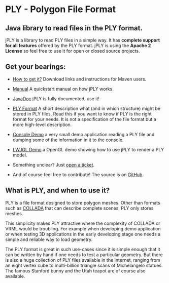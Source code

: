 PLY - Polygon File Format
=========================

Java library to read files in the PLY format.
---------------------------------------------

jPLY is a library to read PLY files in a simple way. It has **complete support
for all features** offered by the PLY format. jPLY is using the
**Apache 2 License** so feel free to use it for open or closed source projects.

Get your bearings:
---------------------------------------------

* [How to get it?](http://jply.smurn.org/download.html) Download links and instructions for
Maven users.

* [Manual](http://jply.smurn.org/manual.html) A quickstart manual on how jPLY works.

* [JavaDoc](http://jply.smurn.org/apidocs/index.html) jPLY is fully documented, use it!

* [PLY Format](http://jply.smurn.org/plyformat.html) A short description what (and in which structure)
might be stored in PLY files. Read this if you want to know if PLY is the
right format for your needs. It is not a specification of the file format but
a more high-level description.

* [Console Demo](http://jply.smurn.org/consoledemo/index.html) a very small demo application
reading a PLY file and dumping some of the information in it to the console.

* [LWJGL Demo](http://jply.smurn.org/lwjgldemo/index.html) a OpenGL demo showing how to
use jPLY to render a PLY model.

* Something unclear? Just [open a ticket](https://github.com/smurn/jPly/issues).

* And of course feel free to contribute! The source is on [GitHub](https://github.com/smurn/jPly).

What is PLY, and when to use it?
---------------------------------------------

  PLY is a file format designed to store polygon meshes. Other than formats
such as [COLLADA](http://www.collada.org) that can describe complete scenes,
PLY only stores meshes.

  This simplicity makes PLY attractive where the complexity of COLLADA or VRML
would be troubling. For example when developing demo application or when
testing 3D applications in the early developing stage one needs a simple
and reliable way to load geometry.

  The PLY format is great in such use-cases since it is simple enough that
it can be written by hand if one needs to test a particular geometry. But there
is also a huge collection of PLY files available in the Internet, ranging
from an eight vertex cube to multi-billion triangle scans of Michelangelo
statues. The famous Stanford bunny and the Utah teapot are of course also
available.
